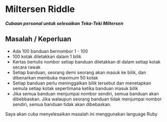 # Miltersen Riddle
##### _Cubaan personal untuk selesaikan Teka-Teki Miltersen_


## Masalah / Keperluan

- Ada 100 banduan bernombor 1 - 100
- 100 kotak diletakkan dalam 1 bilik
- Kertas bertulis nombor setiap banduan diletakkan di dalam setiap kotak secara rawak
- Setiap banduan, seorang demi seorang akan masuk ke bilik, dan dibenarkan membuka maximum 50 kotak
- Setiap banduan perlu meninggalkan bilik tersebut dan menetapkan semula setiap kotak sepertimana ketika banduan masuk bilik
- Jika semua banduan menjumpai nombor sendiri, semua banduan akan dibebbaskan. Jika walaupun seorang banduan tidak menjumpai nombor sendiri, semua banduan tidak akan dibebaskan.

Saya akan cuba menyelesaikan masalah ini menggunakan language Ruby